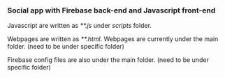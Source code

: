 <h3>Social app with <strong>Firebase</strong> back-end and <strong>Javascript</strong> front-end</h3>

Javascript are written as <i>**.js</i> under <i>scripts</i> folder.

Webpages are written as <i>**.html</i>. Webpages are currently under the main folder. (need to be under specific folder)

Firebase config files are also under the main folder. (need to be under specific folder)


